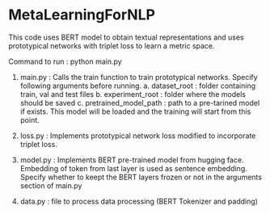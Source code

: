 # MetaLearningForNLP
This code uses BERT model to obtain textual representations and uses prototypical networks with triplet loss to learn a metric space. 

Command to run : python main.py

1. main.py : Calls the train function to train prototypical networks. Specify following arguments before running.
    a. dataset_root : folder containing train, val and test files
    b. experiment_root : folder where the models should be saved
    c. pretrained_model_path : path to a pre-tarined model if exists. This model will be loaded and the training will start from this point.
    
2. loss.py : Implements prototypical network loss modified to incorporate triplet loss. 
3. model.py : Implements BERT pre-trained model from hugging face. Embedding of <CLS> token from last layer is used as sentence embedding. 
              Specify whether to keept the BERT layers frozen or not in the arguments section of main.py
4. data.py : file to process data processing (BERT Tokenizer and padding)

